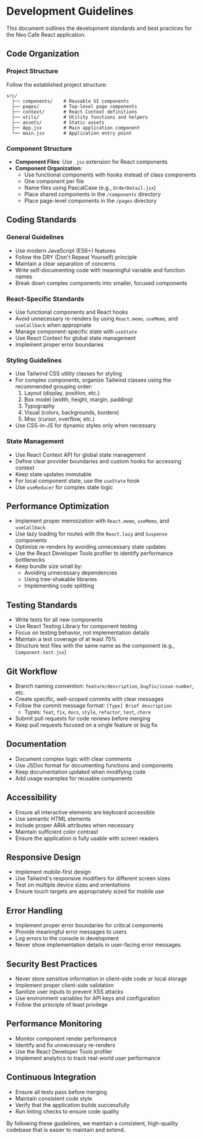 # Development Guidelines

This document outlines the development standards and best practices for the Neo Cafe React application.

## Code Organization

### Project Structure

Follow the established project structure:

```
src/
  ├── components/    # Reusable UI components
  ├── pages/         # Top-level page components
  ├── context/       # React Context definitions
  ├── utils/         # Utility functions and helpers
  ├── assets/        # Static assets
  ├── App.jsx        # Main application component
  └── main.jsx       # Application entry point
```

### Component Structure

- **Component Files**: Use `.jsx` extension for React components
- **Component Organization**:
  - Use functional components with hooks instead of class components
  - One component per file
  - Name files using PascalCase (e.g., `OrderDetail.jsx`)
  - Place shared components in the `/components` directory
  - Place page-level components in the `/pages` directory

## Coding Standards

### General Guidelines

- Use modern JavaScript (ES6+) features
- Follow the DRY (Don't Repeat Yourself) principle
- Maintain a clear separation of concerns
- Write self-documenting code with meaningful variable and function names
- Break down complex components into smaller, focused components

### React-Specific Standards

- Use functional components and React hooks
- Avoid unnecessary re-renders by using `React.memo`, `useMemo`, and `useCallback` when appropriate
- Manage component-specific state with `useState`
- Use React Context for global state management
- Implement proper error boundaries

### Styling Guidelines

- Use Tailwind CSS utility classes for styling
- For complex components, organize Tailwind classes using the recommended grouping order:
  1. Layout (display, position, etc.)
  2. Box model (width, height, margin, padding)
  3. Typography
  4. Visual (colors, backgrounds, borders)
  5. Misc (cursor, overflow, etc.)
- Use CSS-in-JS for dynamic styles only when necessary

### State Management

- Use React Context API for global state management
- Define clear provider boundaries and custom hooks for accessing context
- Keep state updates immutable
- For local component state, use the `useState` hook
- Use `useReducer` for complex state logic

## Performance Optimization

- Implement proper memoization with `React.memo`, `useMemo`, and `useCallback`
- Use lazy loading for routes with the `React.lazy` and `Suspense` components
- Optimize re-renders by avoiding unnecessary state updates
- Use the React Developer Tools profiler to identify performance bottlenecks
- Keep bundle size small by:
  - Avoiding unnecessary dependencies
  - Using tree-shakable libraries
  - Implementing code splitting

## Testing Standards

- Write tests for all new components
- Use React Testing Library for component testing
- Focus on testing behavior, not implementation details
- Maintain a test coverage of at least 75%
- Structure test files with the same name as the component (e.g., `Component.test.jsx`)

## Git Workflow

- Branch naming convention: `feature/description`, `bugfix/issue-number`, etc.
- Create specific, well-scoped commits with clear messages
- Follow the commit message format: `[Type] Brief description`
  - Types: `feat`, `fix`, `docs`, `style`, `refactor`, `test`, `chore`
- Submit pull requests for code reviews before merging
- Keep pull requests focused on a single feature or bug fix

## Documentation

- Document complex logic with clear comments
- Use JSDoc format for documenting functions and components
- Keep documentation updated when modifying code
- Add usage examples for reusable components

## Accessibility

- Ensure all interactive elements are keyboard accessible
- Use semantic HTML elements
- Include proper ARIA attributes when necessary
- Maintain sufficient color contrast
- Ensure the application is fully usable with screen readers

## Responsive Design

- Implement mobile-first design
- Use Tailwind's responsive modifiers for different screen sizes
- Test on multiple device sizes and orientations
- Ensure touch targets are appropriately sized for mobile use

## Error Handling

- Implement proper error boundaries for critical components
- Provide meaningful error messages to users
- Log errors to the console in development
- Never show implementation details in user-facing error messages

## Security Best Practices

- Never store sensitive information in client-side code or local storage
- Implement proper client-side validation
- Sanitize user inputs to prevent XSS attacks
- Use environment variables for API keys and configuration
- Follow the principle of least privilege

## Performance Monitoring

- Monitor component render performance
- Identify and fix unnecessary re-renders
- Use the React Developer Tools profiler
- Implement analytics to track real-world user performance

## Continuous Integration

- Ensure all tests pass before merging
- Maintain consistent code style
- Verify that the application builds successfully
- Run linting checks to ensure code quality

By following these guidelines, we maintain a consistent, high-quality codebase that is easier to maintain and extend.